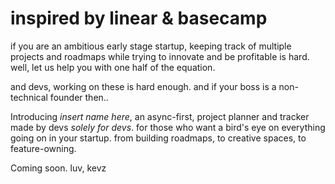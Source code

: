 # inspired by linear & basecamp

if you are an ambitious early stage startup, keeping track of multiple projects and roadmaps while trying to innovate and be profitable is hard.
well, let us help you with one half of the equation.

and devs, working on these is hard enough. and if your boss is a non-technical founder then.. 

Introducing _insert name here_,
an async-first, project planner and tracker made by devs _solely for devs_. for those who want a bird's eye on everything going on in your startup.
from building roadmaps, to creative spaces, to feature-owning.

Coming soon.
luv, kevz
